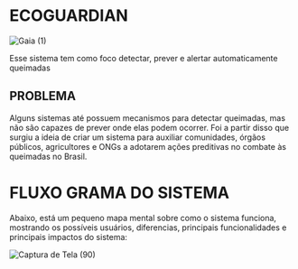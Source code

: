 # ECOGUARDIAN
![Gaia (1)](https://github.com/user-attachments/assets/cb394873-719f-4918-a0be-e39c08c70445)

Esse sistema tem como foco detectar, prever e alertar automaticamente queimadas


## PROBLEMA

Alguns sistemas até possuem mecanismos para detectar queimadas, mas não são capazes de prever onde elas podem ocorrer. Foi a partir disso que surgiu a ideia de criar um sistema para auxiliar comunidades, órgãos públicos, agricultores e ONGs a adotarem ações preditivas no combate às queimadas no Brasil.

# FLUXO GRAMA DO SISTEMA

Abaixo, está um pequeno mapa mental sobre como o sistema funciona, mostrando os possíveis usuários, diferencias, principais funcionalidades e principais impactos do sistema:


![Captura de Tela (90)](https://github.com/user-attachments/assets/374d8c19-d9b6-4e2a-833c-92f1870e469e)
